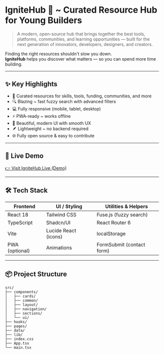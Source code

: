 # IgniteHub 🚀 ~ Curated Resource Hub for Young Builders

> A modern, open-source hub that brings together the best tools, platforms, communities, and learning opportunities — built for the next generation of innovators, developers, designers, and creators.

Finding the right resources shouldn't slow you down.  
**IgniteHub** helps you discover what matters — so you can spend more time building.

---

## ✨ Key Highlights

- 🎯 Curated resources for skills, tools, funding, communities, and more  
- 🔍 Blazing ~ fast fuzzy search with advanced filters  
- 💻 Fully responsive (mobile, tablet, desktop)  
- ⚡️ PWA-ready ~ works offline  
- 🎨 Beautiful, modern UI with smooth UX  
- 🪶 Lightweight ~ no backend required  
- 🌐 Fully open source & easy to contribute

---

## 🚀 Live Demo

[👉 Visit IgniteHub Live (Demo)](https://ignitehub-teal.vercel.app/)  


---

## 🛠️ Tech Stack

| Frontend  | UI / Styling  | Utilities & Helpers |
|-----------|---------------|--------------------|
| React 18  | Tailwind CSS  | Fuse.js (fuzzy search) |
| TypeScript | Shadcn/UI    | React Router 6 |
| Vite      | Lucide React (icons) | localStorage |
| PWA (optional) | Animations | FormSubmit (contact form) |

---

## 📦 Project Structure

```text
src/
├── components/            
│   ├── cards/              
│   ├── common/             
│   ├── layout/             
│   ├── navigation/         
│   ├── sections/           
│   └── ui/                 
├── hooks/                
├── pages/                  
├── data/                  
├── lib/                   
├── index.css              
├── App.tsx                
└── main.tsx               


